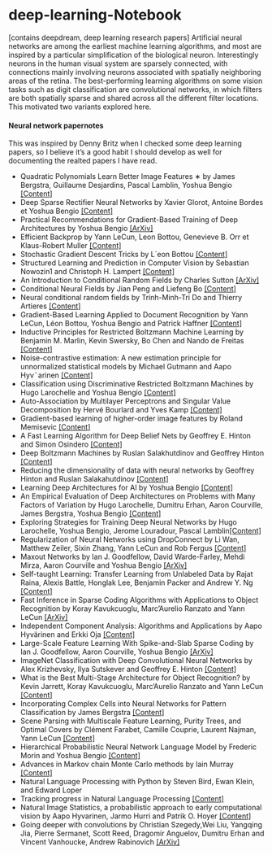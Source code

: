 # deep-learning-Notebook
[contains deepdream, deep learning research papers] 
Artificial neural networks are among the earliest machine learning algorithms, and most are inspired by a particular simplification of the biological neuron. Interestingly neurons in the human visual system are sparsely connected, with connections mainly involving neurons associated with spatially neighboring areas of the retina. The best-performing learning algorithms on some vision tasks such as digit classification are convolutional networks, in which filters are both spatially sparse and shared across all the different filter locations. This motivated two variants explored here. 

<h4>Neural network papernotes</h4> 
This was inspired by Denny Britz when I checked some deep learning papers, so I believe it’s a good habit I should develop as well for documenting the realted papers I have read. 

<ul>
  <li>
    Quadratic Polynomials Learn Better Image Features ∗ by James Bergstra, Guillaume Desjardins, Pascal Lamblin, Yoshua Bengio <a href='http://www.iro.umontreal.ca/~lisa/publications2/index.php/attachments/single/205'>
[Content]</a>
  </li>
  <li>
    Deep Sparse Rectifier Neural Networks by Xavier Glorot, Antoine Bordes et Yoshua Bengio <a href='http://proceedings.mlr.press/v15/glorot11a/glorot11a.pdf '>[Content] </a> 
  </li>
  <li>
    Practical Recommendations for Gradient-Based Training of Deep Architectures by Yoshua Bengio <a href='https://arxiv.org/pdf/1206.5533v1.pdf'>[ArXiv]</a> 
  </li>
  <li>
    Efficient Backprop by Yann LeCun, Leon Bottou, Genevieve B. Orr et Klaus-Robert Muller <a href='http://yann.lecun.com/exdb/publis/pdf/lecun-98b.pdf'> [Content] </a> 
  </li>
  <li>
    Stochastic Gradient Descent Tricks by L´eon Bottou <a href='https://cilvr.cs.nyu.edu/diglib/lsml/bottou-sgd-tricks-2012.pdf'>[Content]</a>
  </li> 
  <li>
    Structured Learning and Prediction in Computer Vision by Sebastian Nowozin1 and Christoph H. Lampert <a href='http://www.nowozin.net/sebastian/papers/nowozin2011structured-tutorial.pdf'>[Content] </a> 
  </li>
  <li>
    An Introduction to Conditional Random Fields by Charles Sutton <a href='https://arxiv.org/pdf/1011.4088v1.pdf'>[ArXiv]</a>
  </li>
  <li>
    Conditional Neural Fields by Jian Peng and Liefeng Bo <a href='https://research.cs.washington.edu/istc/lfb/paper/nips09b.pdf'>[Content]</a>
  </li>
  <li>
    Neural conditional random fields by Trinh-Minh-Tri Do and Thierry Artieres <a href='http://publications.idiap.ch/downloads/papers/2010/Do_AISTATS_2010.pdf'>[Content] </a> 
  </li>
  <li>
    Gradient-Based Learning Applied to Document Recognition by Yann LeCun, Léon Bottou, Yoshua Bengio and Patrick Haffner <a href='http://yann.lecun.com/exdb/publis/pdf/lecun-98.pdf'>[Content] </a> 
  </li>
  <li>
    Inductive Principles for Restricted Boltzmann Machine Learning by Benjamin M. Marlin, Kevin Swersky, Bo Chen and Nando de Freitas <a href='https://people.cs.umass.edu/~marlin/research/papers/aistats2010-paper.pdf'>[Content] </a> 
  </li>
  <li>
    Noise-contrastive estimation: A new estimation principle for unnormalized statistical models by Michael Gutmann and Aapo Hyv¨arinen <a href='http://proceedings.mlr.press/v9/gutmann10a/gutmann10a.pdf'>[Content] </a>
  </li>
  <li>
    Classification using Discriminative Restricted Boltzmann Machines by Hugo Larochelle and Yoshua Bengio <a href='http://www.dmi.usherb.ca/~larocheh/publications/icml-2008-discriminative-rbm.pdf'>[Content] </a>
  </li>
  <li>
    Auto-Association by Multilayer Perceptrons and Singular Value Decomposition by Hervé Bourlard and Yves Kamp <a href='http://publications.idiap.ch/downloads/reports/2000/rr00-16.pdf'>[Content] </a>
  </li>
  <li>
    Gradient-based learning of higher-order image features by Roland Memisevic <a href='http://www.cs.toronto.edu/~rfm/pubs/rae.pdf'>[Content]</a> 
  </li>
  <li>
    A Fast Learning Algorithm for Deep Belief Nets by Geoffrey E. Hinton and Simon Osindero <a href='http://www.cs.toronto.edu/~hinton/absps/ncfast.pdf'> [Content]</a> 
  </li>
  <li>
    Deep Boltzmann Machines by Ruslan Salakhutdinov and Geoffrey Hinton <a href='http://www.utstat.toronto.edu/~rsalakhu/papers/dbm.pdf'>[Content]</a>
  </li>
  <li>
    Reducing the dimensionality of data with neural networks by Geoffrey Hinton and Ruslan Salakahutdinov <a href='http://www.cs.toronto.edu/~hinton/science.pdf'> [Content] </a>
  </li>
  <li>
    Learning Deep Architectures for AI by Yoshua Bengio <a href='http://www.iro.umontreal.ca/~bengioy/papers/ftml_book.pdf'>[Content]</a>
  </li>
  <li>
    An Empirical Evaluation of Deep Architectures on Problems with Many Factors of Variation by Hugo Larochelle, Dumitru Erhan, Aaron Courville, James Bergstra, Yoshua Bengio <a href='http://www.dmi.usherb.ca/~larocheh/publications/deep-nets-icml-07.pdf'>[Content]</a>
  </li>
  <li>
    Exploring Strategies for Training Deep Neural Networks by Hugo Larochelle, Yoshua Bengio, Jerome  Louradour, Pascal Lamblin<a href='http://www.dmi.usherb.ca/~larocheh/publications/jmlr-larochelle09a.pdf'>[Content]</a> 
  </li>
  <li>
    Regularization of Neural Networks using DropConnect by Li Wan, Matthew Zeiler, Sixin Zhang, Yann LeCun and Rob Fergus <a href='https://cs.nyu.edu/~wanli/dropc/dropc.pdf'>[Content]</a> 
  </li>
  <li>
    Maxout Networks by Ian J. Goodfellow, David Warde-Farley, Mehdi Mirza, Aaron Courville and Yoshua Bengio <a href='https://arxiv.org/pdf/1302.4389v4.pdf'>[ArXiv]</a>
  </li>
  <li>
    Self-taught Learning: Transfer Learning from Unlabeled Data by Rajat Raina, Alexis Battle, Honglak Lee, Benjamin Packer and Andrew Y. Ng <a href='https://cs.stanford.edu/people/ang/papers/icml07-selftaughtlearning.pdf'>[Content]</a>  
  </li>
  <li>
    Fast Inference in Sparse Coding Algorithms with Applications to Object Recognition by Koray Kavukcuoglu, Marc’Aurelio Ranzato and Yann LeCun <a href='https://arxiv.org/pdf/1010.3467.pdf'>[ArXiv]</a>
  </li>
  <li>
    Independent Component Analysis: Algorithms and Applications by Aapo Hyvärinen and Erkki Oja <a href='https://www.cs.helsinki.fi/u/ahyvarin/papers/NN00new.pdf'>[Content]</a>
  </li>
  <li>
    Large-Scale Feature Learning With Spike-and-Slab Sparse Coding by Ian J. Goodfellow, Aaron Courville, Yoshua Bengio <a href='https://arxiv.org/pdf/1206.6407.pdf'>[ArXiv]</a> 
  </li>
  <li>
    ImageNet Classification with Deep Convolutional Neural Networks by Alex Krizhevsky, Ilya Sutskever and Geoffrey E. Hinton <a href='http://www.cs.utoronto.ca/~ilya/pubs/2012/imgnet.pdf'>[Content]</a>
  </li>
  <li>
    What is the Best Multi-Stage Architecture for Object Recognition? by Kevin Jarrett, Koray Kavukcuoglu, Marc’Aurelio Ranzato and Yann LeCun <a href='https://cs.nyu.edu/~koray/publis/jarrett-iccv-09.pdf'>[Content]</a> 
  </li>
  <li>
    Incorporating Complex Cells into Neural Networks for Pattern Classification by James Bergstra <a href='http://www.eng.uwaterloo.ca/~jbergstr/files/pub/11_These.pdf'>[Content]</a>
  </li>
  <li>
    Scene Parsing with Multiscale Feature Learning, Purity Trees, and Optimal Covers by Clément Farabet, Camille Couprie, Laurent Najman, Yann LeCun <a href='http://yann.lecun.com/exdb/publis/pdf/farabet-icml-12.pdf'>[Content]</a>
  </li>
  <li>
    Hierarchical Probabilistic Neural Network Language Model by Frederic Morin and Yoshua Bengio <a href='http://www.iro.umontreal.ca/~lisa/pointeurs/hierarchical-nnlm-aistats05.pdf'>[Content]</a>
  </li>
  <li>
    Advances in Markov chain Monte Carlo methods by Iain Murray <a href='https://homepages.inf.ed.ac.uk/imurray2/pub/07thesis/murray_thesis_2007.pdf'>[Content]</a>
  </li>
  <li>
    Natural Language Processing with Python by Steven Bird, Ewan Klein, and Edward Loper <a href='http://www.nltk.org/book/'></a>
  </li>
  <li>
    Tracking progress in Natural Language Processing <a href='https://nlpprogress.com/'>[Content]</a> 
  </li>
  <li>
    Natural Image Statistics, a probabilistic approach to early computational vision by Aapo Hyvarinen, Jarmo Hurri and Patrik O. Hoyer <a href='http://www.naturalimagestatistics.net/nis_preprintFeb2009.pdf'>[Content]</a>
  </li>
  <li>
    Going deeper with convolutions by Christian Szegedy,Wei Liu, Yangqing Jia, Pierre Sermanet, Scott Reed, Dragomir Anguelov, Dumitru Erhan and Vincent Vanhoucke, Andrew Rabinovich <a href='https://arxiv.org/pdf/1409.4842.pdf'>[ArXiv] </a> 
  </li>
</ul>

 
